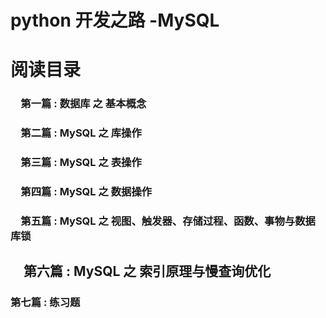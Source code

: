 # python 开发之路 -MySQL

# 阅读目录

### 　第一篇 : 数据库 之 基本概念

### 　第二篇 : MySQL 之 库操作

### 　第三篇 : MySQL 之 表操作

### 　第四篇 : MySQL 之 数据操作

### 　第五篇 : MySQL 之 视图、触发器、存储过程、函数、事物与数据库锁

## 　第六篇 : MySQL 之 索引原理与慢查询优化

###    第七篇 : 练习题